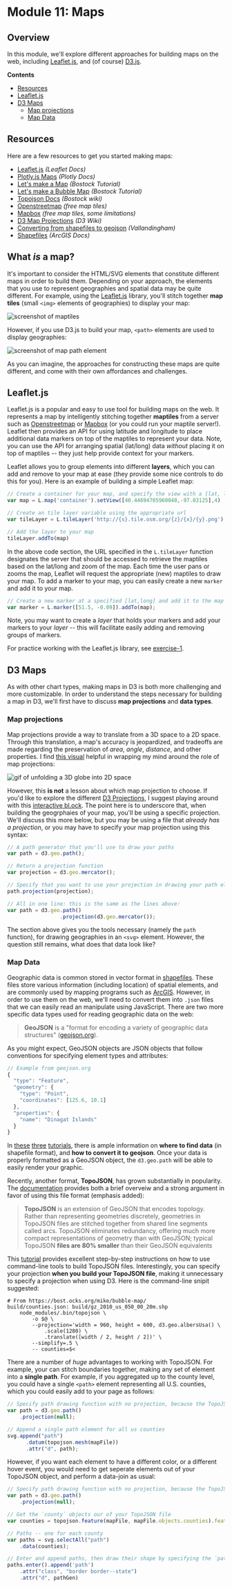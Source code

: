 # Module 11: Maps

## Overview
In this module, we'll explore different approaches for building maps on the web, including [Leaflet.js](http://leafletjs.com/), and (of course) [D3.js](https://d3js.org/).

<!-- START doctoc generated TOC please keep comment here to allow auto update -->
<!-- DON'T EDIT THIS SECTION, INSTEAD RE-RUN doctoc TO UPDATE -->
**Contents**

- [Resources](#resources)
- [Leaflet.js](#leafletjs)
- [D3 Maps](#d3-maps)
  - [Map projections](#map-projections)
  - [Map Data](#map-data)

<!-- END doctoc generated TOC please keep comment here to allow auto update -->

## Resources
Here are a few resources to get you started making maps:

- [Leaflet.js](http://leafletjs.com/) _(Leaflet Docs)_
- [Plotly.js Maps](https://plot.ly/javascript/#maps) _(Plotly Docs)_
- [Let's make a Map](https://bost.ocks.org/mike/map/) _(Bostock Tutorial)_
- [Let's make a Bubble Map](https://bost.ocks.org/mike/bubble-map/) _(Bostock Tutorial)_
- [Topojson Docs](https://github.com/mbostock/topojson/wiki) _(Bostock wiki)_
- [Openstreetmap](https://www.openstreetmap.org) _(free map tiles)_
- [Mapbox](https://www.mapbox.com/) _(free map tiles, some limitations)_
- [D3 Map Projections](https://github.com/mbostock/d3/wiki/Geo-Projections) _(D3 Wiki)_
- [Converting from shapefiles to geojson](http://vallandingham.me/shapefile_to_geojson.html) _(Vallandingham)_
- [Shapefiles](https://doc.arcgis.com/en/arcgis-online/reference/shapefiles.htm) _(ArcGIS Docs)_

## What _is_ a map?
It's important to consider the HTML/SVG elements that constitute different maps in order to build them. Depending on your approach, the elements that you use to represent geographies and spatial data may be quite different. For example, using the [Leaflet.js](http://leafletjs.com/) library, you'll stitch together **map tiles** (small `<img>` elements of geographies) to display your map:

![screenshot of maptiles](imgs/map-tiles.png)

However, if you use D3.js to build your map, `<path>` elements are used to display geographies:

![screenshot of map path element](imgs/map-paths.png)

As you can imagine, the approaches for constructing these maps are quite different, and come with their own affordances and challenges.

## Leaflet.js
Leaflet.js is a popular and easy to use tool for building maps on the web. It represents a map by intelligently stitching together **maptiles** from a server such as [Openstreetmap](https://www.openstreetmap.org) or [Mapbox](https://www.mapbox.com/) (or you could run your maptile server!). Leaflet then provides an API for using latitude and longitude to place additional data markers on top of the maptiles to represent your data. Note, you can use the API for arranging spatial (lat/long) data _without_ placing it on top of maptiles -- they just help provide context for your markers.

Leaflet allows you to group elements into different **layers**, which you can add and remove to your map at ease (they provide some nice controls to do this for you). Here is an example of building a simple Leaflet map:

```javascript
// Create a container for your map, and specify the view with a [lat, long] array and a zoom level
var map = L.map('container').setView([40.44694705960048,-97.03125],4)

// Create an tile layer variable using the appropriate url
var tileLayer = L.tileLayer('http://{s}.tile.osm.org/{z}/{x}/{y}.png')

// Add the layer to your map
tileLayer.addTo(map)
```

In the above code section, the URL specified in the `L.tileLayer` function designates the server that should be accessed to retrieve the maptiles based on the lat/long and zoom of the map. Each time the user pans or zooms the map, Leaflet will request the appropriate (new) maptiles to draw your map. To add a marker to your map, you can easily create a new `marker` and add it to your map.

```javascript
// Create a new marker at a specified [lat,long] and add it to the map
var marker = L.marker([51.5, -0.09]).addTo(map);
```

Note, you may want to create a _layer_ that holds your markers and add your markers to your _layer_ -- this will facilitate easily adding and removing groups of markers.

For practice working with the Leaflet.js library, see [exercise-1](exercise-1).


## D3 Maps
As with other chart types, making maps in D3 is both more challenging and more customizable. In order to understand the steps necessary for building a map in D3, we'll first have to discuss **map projections** and **data types**.

### Map projections
Map projections provide a way to translate from a 3D space to a 2D space. Through this translation, a map's accuracy is jeopardized, and tradeoffs are made regarding the preservation of _area_, _angle_, _distance_, and other properties. I find [this visual](http://bl.ocks.org/mbostock/5731632) helpful in wrapping my mind around the role of map projections:

![gif of unfolding a 3D globe into 2D space](imgs/projection.gif)

However, this **is not** a lesson about which map projection to choose. If you'd like to explore the different [D3 Projections](https://github.com/mbostock/d3/wiki/Geo-Projections), I suggest playing around with this [interactive bl.ock](http://bl.ocks.org/mbostock/3711652). The point here is to underscore that, when building the geogrphaies of your map, you'll be using a specific projection. We'll discuss this more below, but you may be using a file that _already has a projection_, or you may have to specify your map projection using this syntax:

```javascript
// A path generator that you'll use to draw your paths
var path = d3.geo.path();

// Return a projection function
var projection = d3.geo.mercator();

// Specify that you want to use your projection in drawing your path elements
path.projection(projection);

// All in one line: this is the same as the lines above:
var path = d3.geo.path()
                 .projection(d3.geo.mercator());

```

The section above gives you the tools necessary (namely the `path` function), for drawing geographies in an `<svg>` element. However, the question still remains, what does that data look like?

### Map Data
Geographic data is common stored in vector format in [shapefiles](https://doc.arcgis.com/en/arcgis-online/reference/shapefiles.htm). These files store various information (including location) of spatial elements, and are commonly used by mapping programs such as [ArcGIS](https://www.arcgis.com/features/). However, in order to use them on the web, we'll need to convert them into `.json` files that we can easily read an manipulate using JavaScript. There are two more specific data types used for reading geographic data on the web:

>**GeoJSON** is a "format for encoding a variety of geographic data structures" ([geojson.org](http://geojson.org/)).

As you might expect, GeoJSON objects are JSON objects that follow conventions for specifying element types and attributes:

```javascript
// Example from geojson.org
{
  "type": "Feature",
  "geometry": {
    "type": "Point",
    "coordinates": [125.6, 10.1]
  },
  "properties": {
    "name": "Dinagat Islands"
  }
}
```
In [these](https://bost.ocks.org/mike/map/) [three](https://bost.ocks.org/mike/bubble-map/) [tutorials](http://vallandingham.me/shapefile_to_geojson.html), there is ample information on **where to find data** (in shapefile format), and **how to convert it to geojson**. Once your data is properly formatted as a GeoJSON object, the `d3.geo.path` will be able to easily render your graphic.

Recently, another format, **TopoJSON**, has grown substantially in popularity. The [documentation](https://github.com/mbostock/topojson) provides both a brief overveiw and a strong argument in favor of using this file format (emphasis added):

> **TopoJSON** is an extension of GeoJSON that encodes topology. Rather than representing geometries discretely, geometries in TopoJSON files are stitched together from shared line segments called arcs. TopoJSON eliminates redundancy, offering much more compact representations of geometry than with GeoJSON; typical TopoJSON **files are 80% smaller** than their GeoJSON equivalents

This [tutorial](https://bost.ocks.org/mike/bubble-map/) provides excellent step-by-step instructions on how to use command-line tools to build TopoJSON files. Interestingly, you can specify your projection **when you build your TopoJSON file**, making it unnecessary to specify a projection when using D3. Here is the command-line snipit suggested:

```
# From https://bost.ocks.org/mike/bubble-map/
build/counties.json: build/gz_2010_us_050_00_20m.shp
	node_modules/.bin/topojson \
		-o $@ \
		--projection='width = 960, height = 600, d3.geo.albersUsa() \
			.scale(1280) \
			.translate([width / 2, height / 2])' \
		--simplify=.5 \
		-- counties=$<
```

There are a number of _huge_ advantages to working with TopoJSON. For example, your can stitch boundaries together, making any set of element into a **single path**. For example, if you aggregated up to the county level, you could have a single `<path>` element representing all U.S. counties, which you could easily add to your page as follows:

```javascript
// Specify path drawing function with no projection, because the TopoJSON file (mapFile) is already projected
var path = d3.geo.path()
    .projection(null);

// Append a single path element for all us counties
svg.append("path")
      .datum(topojson.mesh(mapFile))
      .attr("d", path);
```

However, if you want each element to have a different color, or a different hover event, you would need to get seperate elements out of your TopoJSON object, and perform a data-join as usual:

```javascript
// Specify path drawing function with no projection, because the TopoJSON file (mapFile) is already projected
var path = d3.geo.path()
    .projection(null);

// Get the `county` objects our of your TopoJSON file
var counties = topojson.feature(mapFile, mapFile.objects.counties).features

// Paths -- one for each county
var paths = svg.selectAll("path")
    .data(counties);

// Enter and append paths, then draw their shape by specifying the `pathGen` funciton for the `d` attribute
paths.enter().append('path')
    .attr("class", "border border--state")
    .attr("d", pathGen)
```

